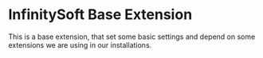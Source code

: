 InfinitySoft Base Extension
===========================

This is a base extension, that set some basic settings and depend on some extensions we are using in our installations.

